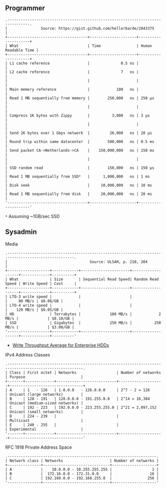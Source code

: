 ## Programmer

    .--------------------------------------------------------------------------------.
    |               Source: https://gist.github.com/hellerbarde/2843375              |
    +------------------------------------+---------------------+---------------------+
    | What                               | Time                | Human Readable Time |
    +------------------------------------+---------------------+---------------------+
    | L1 cache reference                 |              0.5 ns |                     |
    | L2 cache reference                 |              7   ns |                     |
    |                                    |                     |                     |
    | Main memory reference              |            100   ns |                     |
    | Read 1 MB sequentially from memory |        250,000   ns | 250 µs              |
    |                                    |                     |                     |
    | Compress 1K bytes with Zippy       |          3,000   ns | 3 µs                |
    |                                    |                     |                     |
    | Send 2K bytes over 1 Gbps network  |         20,000   ns | 20 µs               |
    | Round trip within same datacenter  |        500,000   ns | 0.5 ms              |
    | Send packet CA->Netherlands->CA    |    150,000,000   ns | 150 ms              |
    |                                    |                     |                     |
    | SSD random read                    |        150,000   ns | 150 µs              |
    | Read 1 MB sequentially from SSD*   |      1,000,000   ns | 1 ms                |
    | Disk seek                          |     10,000,000   ns | 10 ms               |
    | Read 1 MB sequentially from disk   |     20,000,000   ns | 20 ms               |
    '------------------------------------+---------------------+---------------------'

`*` Assuming ~1GB/sec SSD

## Sysadmin

Media

    .----------------------------------------------------------------------------------------------------.
    |                                     Source: ULSAH, p. 210, 204                                     |
    +-------------------+------------+----------------------+-------------------+-------------+----------+
    | What              | Size       | Sequential Read Speed| Random Read Speed | Write Speed | Cost     |
    +-------------------+------------+----------------------+-------------------+-------------+----------+
    | LTO-3 write speed |            |                      |                   |     80 MB/s | $0.06/GB |
    | LTO-4 write speed |            |                      |                   |    120 MB/s | $0.05/GB |
    | HD                | Terrabytes |             100 MB/s |            2 MB/s |             | $0.10/GB |
    | SSD               | Gigabytes  |             250 MB/s |          250 MB/s |             | $3.00/GB |
    '-------------------+------------+----------------------+-------------------+-------------+----------'

 * [Write Throughput Average for Enterprise HDDs](http://www.tomshardware.com/charts/enterprise-hdd-charts/-04-Write-Throughput-Average-h2benchw-3.16,3376.html)

IPv4 Address Classes

    .--------------------------------------------------------------------------------------------------------.
    | Class | First octet | Networks                  | Number of networks | Purpose                         |
    +-------+-------------+---------------------------+--------------------+---------------------------------+
    | A     | 1   - 126   | 1.0.0.0   - 126.0.0.0     | 2^7 - 2 = 126      | Unicast (large networks)        |
    | B     | 128 - 191   | 128.0.0.0 - 191.255.0.0   | 2^14 = 16,384      | Unicast (medium-sized networks) |
    | C     | 192 - 223   | 192.0.0.0 - 223.255.255.0 | 2^21 = 2,097,152   | Unicast (small networks)        |
    | D     | 224 - 239   |                           |                    | Multicast                       |
    | E     | 240 - 255   |                           |                    | Experimental                    |
    '-------+-------------+---------------------------+--------------------+---------------------------------'

RFC 1918 Private Address Space

    .-------------------------------------------------------------------.
    | Network class | Networks                     | Number of networks |
    +---------------+------------------------------+--------------------+
    | A             |    10.0.0.0 - 10.255.255.255 |                  1 |
    | B             |  172.16.0.0 - 172.31.0.0     |                 16 |
    | C             | 192.168.0.0 - 192.168.255.0  |                256 |
    '---------------+------------------------------+--------------------'
